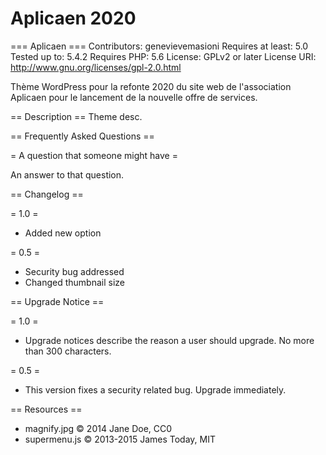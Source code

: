 # Aplicaen 2020

=== Aplicaen ===
Contributors: genevievemasioni
Requires at least: 5.0
Tested up to: 5.4.2
Requires PHP: 5.6
License: GPLv2 or later
License URI: http://www.gnu.org/licenses/gpl-2.0.html

Thème WordPress pour la refonte 2020 du site web de l'association Aplicaen
pour le lancement de la nouvelle offre de services.

== Description ==
Theme desc.

== Frequently Asked Questions ==

= A question that someone might have =

An answer to that question.

== Changelog ==

= 1.0 =
* Added new option

= 0.5 =
* Security bug addressed
* Changed thumbnail size

== Upgrade Notice ==

= 1.0 =
* Upgrade notices describe the reason a user should upgrade.  No more than 300 characters.

= 0.5 =

* This version fixes a security related bug.  Upgrade immediately.

== Resources ==
* magnify.jpg © 2014 Jane Doe, CC0
* supermenu.js © 2013-2015 James Today, MIT
